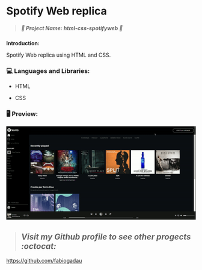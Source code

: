 #   Spotify Web replica 



> 

>

> ##### *:open_file_folder:  Project Name\:  html-css-spotifyweb :open_file_folder:*

>

> 




****Introduction:**** 

Spotify Web replica using HTML and CSS.

### :computer: Languages and Libraries:


* HTML


* CSS

### :desktop_computer: Preview:

![](img/Spotify.gif)


> ## *Visit my Github profile to see other progects :octocat:* ##

https://github.com/fabiogadau
